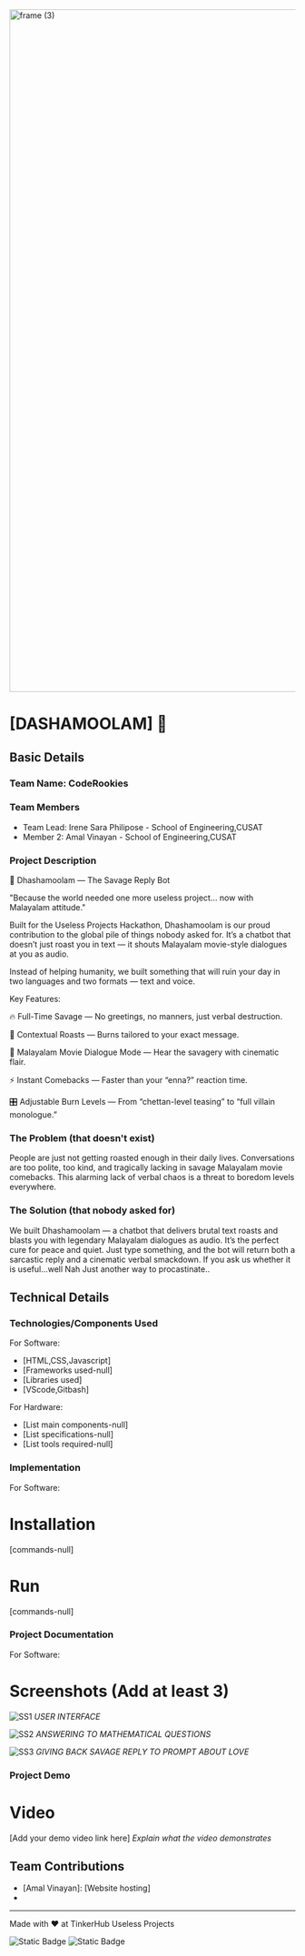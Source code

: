 <img width="3188" height="1202" alt="frame (3)" src="https://github.com/user-attachments/assets/517ad8e9-ad22-457d-9538-a9e62d137cd7" />


# [DASHAMOOLAM] 🎯


## Basic Details
### Team Name: CodeRookies


### Team Members
- Team Lead: Irene Sara Philipose - School of Engineering,CUSAT
- Member 2: Amal Vinayan - School of Engineering,CUSAT


### Project Description
🐍 Dhashamoolam — The Savage Reply Bot

"Because the world needed one more useless project… now with Malayalam attitude."

Built for the Useless Projects Hackathon, Dhashamoolam is our proud contribution to the global pile of things nobody asked for. It’s a chatbot that doesn’t just roast you in text — it shouts Malayalam movie-style dialogues at you as audio.

Instead of helping humanity, we built something that will ruin your day in two languages and two formats — text and voice.

Key Features:

🔥 Full-Time Savage — No greetings, no manners, just verbal destruction.

🎯 Contextual Roasts — Burns tailored to your exact message.

🎤 Malayalam Movie Dialogue Mode — Hear the savagery with cinematic flair.

⚡ Instant Comebacks — Faster than your “enna?” reaction time.

🎛 Adjustable Burn Levels — From “chettan-level teasing” to “full villain monologue.”

### The Problem (that doesn't exist)
People are just not getting roasted enough in their daily lives.
Conversations are too polite, too kind, and tragically lacking in savage Malayalam movie comebacks. This alarming lack of verbal chaos is a threat to boredom levels everywhere.


### The Solution (that nobody asked for)
We built Dhashamoolam — a chatbot that delivers brutal text roasts and blasts you with legendary Malayalam dialogues as audio.
It’s the perfect cure for peace and quiet. Just type something, and the bot will return both a sarcastic reply and a cinematic verbal smackdown.
If you ask us whether it is useful...well Nah Just another way to procastinate..

## Technical Details
### Technologies/Components Used
For Software:
- [HTML,CSS,Javascript]
- [Frameworks used-null]
- [Libraries used]
- [VScode,Gitbash]

For Hardware:
- [List main components-null]
- [List specifications-null]
- [List tools required-null]

### Implementation
For Software:
# Installation
[commands-null]

# Run
[commands-null]

### Project Documentation
For Software:

# Screenshots (Add at least 3)
![SS1](https://github.com/user-attachments/assets/07ac8595-2e6a-400f-9dc6-b5bab0bd065d)
*USER INTERFACE*

![SS2](https://github.com/user-attachments/assets/ce0a681d-9ad4-467c-ba48-03ad4bb90ea3)
*ANSWERING TO MATHEMATICAL QUESTIONS*

![SS3](https://github.com/user-attachments/assets/0a7f958e-0d2f-4161-80c3-c361620b5afc)
*GIVING BACK SAVAGE REPLY TO PROMPT ABOUT LOVE*

### Project Demo
# Video
[Add your demo video link here]
*Explain what the video demonstrates*

## Team Contributions
- [Amal Vinayan]: [Website hosting]
- [Irene Sara Philipose]: [Frontend]

---
Made with ❤️ at TinkerHub Useless Projects 

![Static Badge](https://img.shields.io/badge/TinkerHub-24?color=%23000000&link=https%3A%2F%2Fwww.tinkerhub.org%2F)
![Static Badge](https://img.shields.io/badge/UselessProjects--25-25?link=https%3A%2F%2Fwww.tinkerhub.org%2Fevents%2FQ2Q1TQKX6Q%2FUseless%2520Projects)



